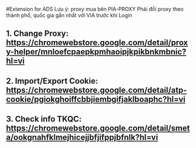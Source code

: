 #Extension for ADS
Lưu ý: proxy mua bên PIA-PROXY
Phải đổi proxy theo thành phố, quốc gia gần nhất với VIA trước khi Login

## 1. Change Proxy: https://chromewebstore.google.com/detail/proxy-helper/mnloefcpaepkpmhaoipjkpikbnkmbnic?hl=vi

## 2. Import/Export Cookie: https://chromewebstore.google.com/detail/atp-cookie/pgiokghoiffcbbjiembgifjaklboaphc?hl=vi

## 3. Check info TKQC: https://chromewebstore.google.com/detail/smeta/ookgnahfklmejhicejjbfjifppjbfnlk?hl=vi